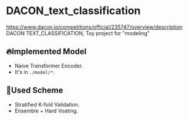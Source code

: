 # DACON_text_classification
https://www.dacon.io/competitions/official/235747/overview/description
DACON TEXT_CLASSIFICATION, Toy project for "modeling"

## 🔥Implemented Model
- Naive Transformer Encoder.
- It's in ``./model/*``.

## 🍉Used Scheme
- Stratified K-fold Validation.
- Ensemble + Hard Voating.
